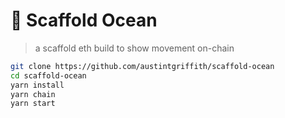 # 🌊 Scaffold Ocean

> a scaffold eth build to show movement on-chain 

```bash
git clone https://github.com/austintgriffith/scaffold-ocean
cd scaffold-ocean
yarn install
yarn chain
yarn start 
```
